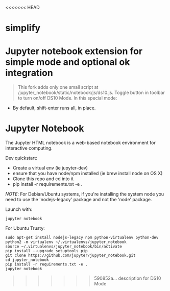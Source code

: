 <<<<<<< HEAD
# simplify
Jupyter notebook extension for simple mode and optional ok integration
=======
> This fork adds only one small script at /jupyter_notebook/static/notebook/js/ds10.js. Toggle button in toolbar to turn on/off DS10 Mode. In this special mode:
- By default, shift-enter runs all, in place.

# Jupyter Notebook

The Jupyter HTML notebook is a web-based notebook environment for interactive computing.

Dev quickstart:

* Create a virtual env (ie jupyter-dev)
* ensure that you have node/npm installed (ie brew install node on OS X)
* Clone this repo and cd into it
* pip install -r requirements.txt -e .

_NOTE_: For Debian/Ubuntu systems, if you're installing the system node you need
to use the 'nodejs-legacy' package and not the 'node' package.

Launch with:

    jupyter notebook

For Ubuntu Trusty:
```
sudo apt-get install nodejs-legacy npm python-virtualenv python-dev
python2 -m virtualenv ~/.virtualenvs/jupyter_notebook
source ~/.virtualenvs/jupyter_notebook/bin/activate
pip install --upgrade setuptools pip
git clone https://github.com/jupyter/jupyter_notebook.git
cd jupyter_notebook
pip install -r requirements.txt -e .
jupyter notebook
```

>>>>>>> 590852a... description for DS10 Mode
